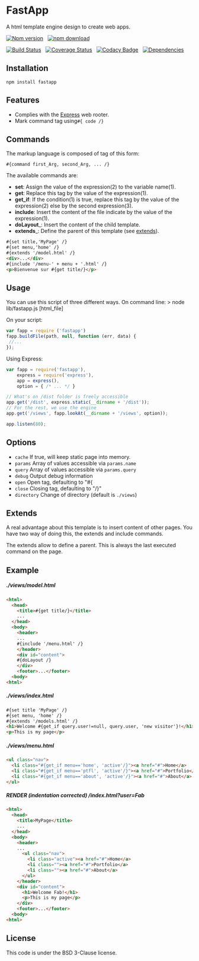 # FastApp

A html template engine design to create web apps.

[![Npm version](https://badge.fury.io/js/fastapp.svg)](https://badge.fury.io/js/fastapp)
&nbsp; 
[![npm download](https://img.shields.io/npm/dm/fastapp.svg)](https://www.npmjs.com/package/fastapp)

[![Build Status](https://api.travis-ci.org/AxFab/fastapp.svg?branch=master)](http://travis-ci.org/axfab/fastapp)
&nbsp; 
[![Coverage Status](https://img.shields.io/coveralls/AxFab/fastapp.svg)](https://coveralls.io/r/AxFab/fastapp?branch=master)
&nbsp;
[![Codacy Badge](https://api.codacy.com/project/badge/9f2126cc157c451fa996d83517fcdf00)](https://www.codacy.com/app/fabien-bavent/fastapp)
&nbsp; 
[![Dependencies](https://david-dm.org/AxFab/fastapp.svg)](https://david-dm.org/AxFab/fastapp)

## Installation

    npm install fastapp
    
## Features

  - Complies with the [Express](1) web rooter.
  - Mark command tag using`#{ code /}`


## Commands

The markup language is composed of tag of this form:

    #{command first_Arg, second_Arg, ... /}

The available commands are:

 - __set__: Assign the value of the expression(2) to the variable name(1).
 - __get__: Replace this tag by the value of the expression(1).
 - __get_if__: If the condition(1) is true, replace this tag by the value of the expression(2) else by the second expression(3).
 - __include__: Insert the content of the file indicate by the value of the expression(1).
 - __doLayout___: Insert the content of the child template.
 - __extends___: Define the parent of this template (see [extends](#extends)).

```html
#{set title,'MyPage' /}
#{set menu,'home' /}
#{extends '/model.html' /}
<div>...</div>
#{include '/menu-' + menu + '.html' /}
<p>Bienvenue sur #{get title/}</p>
```


## Usage

You can use this script of three different ways.
On command line:
    > node lib/fastapp.js [html_file]
    
On your script:
```js
var fapp = require ('fastapp')
fapp.buildFile(path, null, function (err, data) {
 //...
});
```

Using Express:
```js
var fapp = require('fastapp'),
    express = require('express'),
    app = express(),
    option = { /* ... */ }

// What's on /dist folder is freely accessible
app.get('/dist', express.static(__dirname + '/dist'));
// For the rest, we use the engine
app.get('/views', fapp.lookAt(__dirname + '/views', option));

app.listen(80);
```


## Options

  - `cache` If true, will keep static page into memory.
  - `params` Array of values accessible via `params.name`
  - `query` Array of values accessible via `params.query`
  - `debug` Output debug information
  - `open` Open tag, defaulting to "#{
  - `close` Closing tag, defaulting to "/}"
  - `directory` Change of directory (default is `./views`)


## Extends

A real advantage about this template is to insert content of other pages. 
You have two way of doing this, the extends and include commands.

The extends allow to define a parent. This is always the last executed command on the page.

## Example

##### ./views/model.html
```html
<html>
  <head>
    <title>#{get title/}</title>
    ...
  </head>
  <body>
    <header>
    ...
    #{include '/menu.html' /}
    </header>
    <div id="content">
    #{doLayout /}
    </div>
    <footer>...</footer>
  <body>
<html>
```

##### ./views/index.html
```html
#{set title 'MyPage' /}
#{set menu, 'home' /}
#{extends '/models.html' /}
<h1>Welcome #{get_if query.user!=null, query.user, 'new visitor'}!</h1>
<p>This is my page</p>
```

##### ./views/menu.html
```html
<ul class="nav">
  <li class="#{get_if menu=='home', 'active'/}"><a href="#">Home</a>
  <li class="#{get_if menu=='ptfl', 'active'/}"><a href="#">Portfolio</a>
  <li class="#{get_if menu=='about', 'active'/}"><a href="#">About</a>
</ul>
```

##### RENDER (indentation corrected)  /index.html?user=Fab
```html
<html>
  <head>
    <title>MyPage</title>
    ...
  </head>
  <body>
    <header>
    ...
      <ul class="nav">
        <li class="active"><a href="#">Home</a>
        <li class=""><a href="#">Portfolio</a>
        <li class=""><a href="#">About</a>
      </ul>
    </header>
    <div id="content">
      <h1>Welcome Fab!</h1>
      <p>This is my page</p>
    </div>
    <footer>...</footer>
  <body>
<html>
```


## License
This code is under the BSD 3-Clause license.


 [1]: http://expressjs.com
